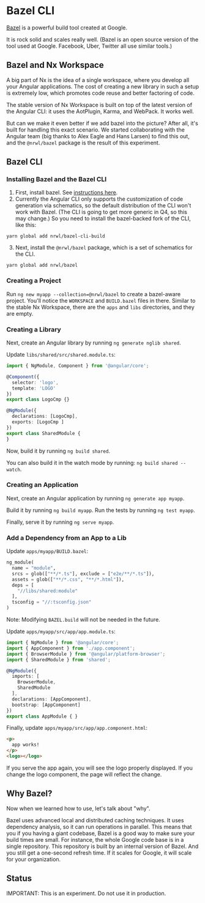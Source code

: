 # Bazel CLI

[Bazel](https://bazel.build/) is a powerful build tool created at Google.

It is rock solid and scales really well. (Bazel is an open source version of the tool used at Google. Facebook, Uber, Twitter all use similar tools.)



## Bazel and Nx Workspace

A big part of Nx is the idea of a single workspace, where you develop all your Angular applications. The cost of creating a new library in such a setup is extremely low, which promotes code reuse and better factoring of code.

The stable version of Nx Workspace is built on top of the latest version of the Angular CLI: it uses the AotPlugin, Karma, and WebPack. It works well.

But can we make it even better if we add bazel into the picture? After all, it's built for handling this exact scenario. We started collaborating with the Angular team (big thanks to Alex Eagle and Hans Larsen) to find this out, and the `@nrwl/bazel` package is the result of this experiment.



## Bazel CLI



### Installing Bazel and the Bazel CLI

1. First, install bazel. See [instructions here](https://docs.bazel.build/versions/master/install-os-x.html).
2. Currently the Angular CLI only supports the customization of code generation via schematics, so the default distribution of the CLI won't work with Bazel. (The CLI is going to get more generic in Q4, so this may change.) So you need to install the bazel-backed fork of the CLI, like this:

```
yarn global add nrwl/bazel-cli-build
```

3. Next, install the `@nrwl/bazel` package, which is a set of schematics for the CLI.

```
yarn global add nrwl/bazel
```


### Creating a Project

Run `ng new myapp --collection=@nrwl/bazel` to create a bazel-aware project. You'll notice the `WORKSPACE` and `BUILD.bazel` files in there. Similar to the stable Nx Workspace, there are the `apps` and `libs` directories, and they are empty.


### Creating a Library

Next, create an Angular library by running `ng generate nglib shared`.

Update `libs/shared/src/shared.module.ts`:

```typescript
import { NgModule, Component } from '@angular/core';

@Component({
  selector: 'logo',
  template: 'LOGO'
})
export class LogoCmp {}

@NgModule({
  declarations: [LogoCmp],
  exports: [LogoCmp ]
})
export class SharedModule {
}
```

Now, build it by running `ng build shared`.

You can also build it in the watch mode by running: `ng build shared --watch`.


### Creating an Application

Next, create an Angular application by running `ng generate app myapp`.

Build it by running `ng build myapp`. Run the tests by running `ng test myapp`.

Finally, serve it by running `ng serve myapp`.


### Add a Dependency from an App to a Lib

Update `apps/myapp/BUILD.bazel`:

```python
ng_module(
  name = "module",
  srcs = glob(["**/*.ts"], exclude = ["e2e/**/*.ts"]),
  assets = glob(["**/*.css", "**/*.html"]),
  deps = [
    "//libs/shared:module"
  ],
  tsconfig = "//:tsconfig.json"
)
```

Note: Modifying `BAZEL.build` will not be needed in the future.


Update `apps/myapp/src/app/app.module.ts`:

```typescript
import { NgModule } from '@angular/core';
import { AppComponent } from './app.component';
import { BrowserModule } from '@angular/platform-browser';
import { SharedModule } from 'shared';

@NgModule({
  imports: [
    BrowserModule,
    SharedModule
  ],
  declarations: [AppComponent],
  bootstrap: [AppComponent]
})
export class AppModule { }
```

Finally, update `apps/myapp/src/app/app.component.html`:

```html
<p>
  app works!
</p>
<logo></logo>
```

If you serve the app again, you will see the logo properly displayed. If you change the logo component, the page will reflect the change.

## Why Bazel?

Now when we learned how to use, let's talk about "why".

Bazel uses advanced local and distributed caching techniques. It uses dependency analysis, so it can run operations in parallel. This means that you if you having a giant codebase, Bazel is a good way to make sure your build times are small. For instance, the whole Google code base is in a single repository. This repository is built by an internal version of Bazel. And you still get a one-second refresh time. If it scales for Google, it will scale for your organization.


## Status

IMPORTANT: This is an experiment. Do not use it in production.
